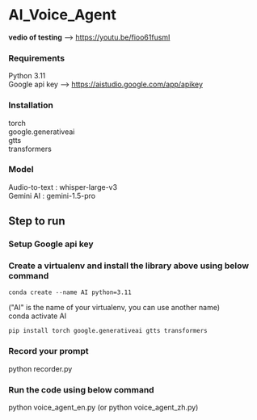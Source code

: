 # AI_Voice_Agent
**vedio of testing** --> https://youtu.be/fioo61fusmI   
### Requirements  
Python 3.11  
Google api key  -->  https://aistudio.google.com/app/apikey  
### Installation  
torch  
google.generativeai  
gtts  
transformers    
### Model  
Audio-to-text : whisper-large-v3  
Gemini AI : gemini-1.5-pro

## Step to run  
### Setup Google api key  
### Create a virtualenv and install the library above using below command  
    conda create --name AI python=3.11  
("AI" is the name of your virtualenv, you can use another name)  
    conda activate AI  
    
    pip install torch google.generativeai gtts transformers  
### Record your prompt  
python recorder.py  
### Run the code using below command  
python voice_agent_en.py (or python voice_agent_zh.py)
